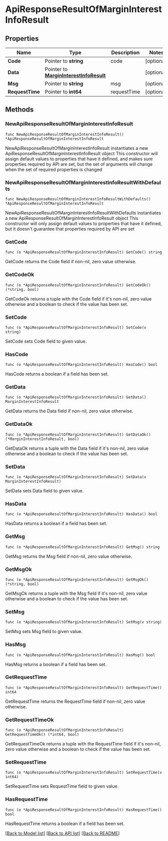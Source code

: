 # ApiResponseResultOfMarginInterestInfoResult

## Properties

Name | Type | Description | Notes
------------ | ------------- | ------------- | -------------
**Code** | Pointer to **string** | code | [optional] 
**Data** | Pointer to [**MarginInterestInfoResult**](MarginInterestInfoResult.md) |  | [optional] 
**Msg** | Pointer to **string** | msg | [optional] 
**RequestTime** | Pointer to **int64** | requestTime | [optional] 

## Methods

### NewApiResponseResultOfMarginInterestInfoResult

`func NewApiResponseResultOfMarginInterestInfoResult() *ApiResponseResultOfMarginInterestInfoResult`

NewApiResponseResultOfMarginInterestInfoResult instantiates a new ApiResponseResultOfMarginInterestInfoResult object
This constructor will assign default values to properties that have it defined,
and makes sure properties required by API are set, but the set of arguments
will change when the set of required properties is changed

### NewApiResponseResultOfMarginInterestInfoResultWithDefaults

`func NewApiResponseResultOfMarginInterestInfoResultWithDefaults() *ApiResponseResultOfMarginInterestInfoResult`

NewApiResponseResultOfMarginInterestInfoResultWithDefaults instantiates a new ApiResponseResultOfMarginInterestInfoResult object
This constructor will only assign default values to properties that have it defined,
but it doesn't guarantee that properties required by API are set

### GetCode

`func (o *ApiResponseResultOfMarginInterestInfoResult) GetCode() string`

GetCode returns the Code field if non-nil, zero value otherwise.

### GetCodeOk

`func (o *ApiResponseResultOfMarginInterestInfoResult) GetCodeOk() (*string, bool)`

GetCodeOk returns a tuple with the Code field if it's non-nil, zero value otherwise
and a boolean to check if the value has been set.

### SetCode

`func (o *ApiResponseResultOfMarginInterestInfoResult) SetCode(v string)`

SetCode sets Code field to given value.

### HasCode

`func (o *ApiResponseResultOfMarginInterestInfoResult) HasCode() bool`

HasCode returns a boolean if a field has been set.

### GetData

`func (o *ApiResponseResultOfMarginInterestInfoResult) GetData() MarginInterestInfoResult`

GetData returns the Data field if non-nil, zero value otherwise.

### GetDataOk

`func (o *ApiResponseResultOfMarginInterestInfoResult) GetDataOk() (*MarginInterestInfoResult, bool)`

GetDataOk returns a tuple with the Data field if it's non-nil, zero value otherwise
and a boolean to check if the value has been set.

### SetData

`func (o *ApiResponseResultOfMarginInterestInfoResult) SetData(v MarginInterestInfoResult)`

SetData sets Data field to given value.

### HasData

`func (o *ApiResponseResultOfMarginInterestInfoResult) HasData() bool`

HasData returns a boolean if a field has been set.

### GetMsg

`func (o *ApiResponseResultOfMarginInterestInfoResult) GetMsg() string`

GetMsg returns the Msg field if non-nil, zero value otherwise.

### GetMsgOk

`func (o *ApiResponseResultOfMarginInterestInfoResult) GetMsgOk() (*string, bool)`

GetMsgOk returns a tuple with the Msg field if it's non-nil, zero value otherwise
and a boolean to check if the value has been set.

### SetMsg

`func (o *ApiResponseResultOfMarginInterestInfoResult) SetMsg(v string)`

SetMsg sets Msg field to given value.

### HasMsg

`func (o *ApiResponseResultOfMarginInterestInfoResult) HasMsg() bool`

HasMsg returns a boolean if a field has been set.

### GetRequestTime

`func (o *ApiResponseResultOfMarginInterestInfoResult) GetRequestTime() int64`

GetRequestTime returns the RequestTime field if non-nil, zero value otherwise.

### GetRequestTimeOk

`func (o *ApiResponseResultOfMarginInterestInfoResult) GetRequestTimeOk() (*int64, bool)`

GetRequestTimeOk returns a tuple with the RequestTime field if it's non-nil, zero value otherwise
and a boolean to check if the value has been set.

### SetRequestTime

`func (o *ApiResponseResultOfMarginInterestInfoResult) SetRequestTime(v int64)`

SetRequestTime sets RequestTime field to given value.

### HasRequestTime

`func (o *ApiResponseResultOfMarginInterestInfoResult) HasRequestTime() bool`

HasRequestTime returns a boolean if a field has been set.


[[Back to Model list]](../README.md#documentation-for-models) [[Back to API list]](../README.md#documentation-for-api-endpoints) [[Back to README]](../README.md)



